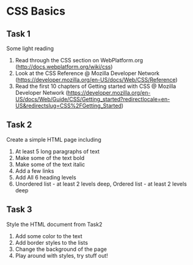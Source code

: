 # CSS Basics

## Task 1

Some light reading
1. Read through the CSS section on WebPlatform.org (http://docs.webplatform.org/wiki/css)
2. Look at the CSS Reference @ Mozilla Developer Network (https://developer.mozilla.org/en-US/docs/Web/CSS/Reference)
3. Read the first 10 chapters of Getting started with CSS @ Mozilla Developer Network (https://developer.mozilla.org/en-US/docs/Web/Guide/CSS/Getting_started?redirectlocale=en-US&redirectslug=CSS%2FGetting_Started)

## Task 2

Create a simple HTML page including

1. At least 5 long paragraphs of text
2. Make some of the text bold
3. Make some of the text italic
4. Add a few links
5. Add All 6 heading levels
6. Unordered list - at least 2 levels deep, Ordered list - at least 2 levels deep

## Task 3

Style the HTML document from Task2

1. Add some color to the text
2. Add border styles to the lists
3. Change the background of the page
4. Play around with styles, try stuff out!
